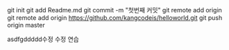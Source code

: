 git init
git add Readme.md
git commit -m "첫번째 커밋"
git remote add origin git remote add origin https://github.com/kangcodeis/helloworld.git
git push origin master


asdfgddddd수정 수정 연습